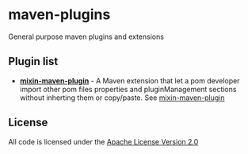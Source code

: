 # maven-plugins

General purpose maven plugins and extensions

## Plugin list

- **[mixin-maven-plugin](../../blob/master/mixin-maven-plugin/README.md)** - A Maven extension that let a pom developer import other pom files properties and pluginManagement sections without inherting them or copy/paste. See [mixin-maven-plugin](../../blob/master/mixin-maven-plugin/README.md)

## License
All code is licensed under the [Apache License Version 2.0](http://www.apache.org/licenses/LICENSE-2.0.html)

